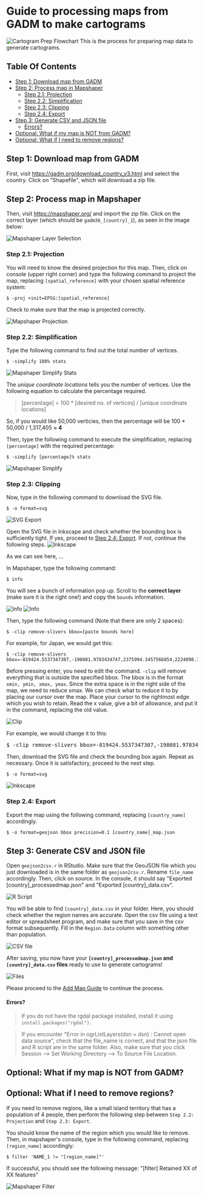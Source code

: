 # Guide to processing maps from GADM to make cartograms
![Cartogram Prep Flowchart](Images/main.png?raw=true "Cartogram Preparation Flowchart")
This is the process for preparing map data to generate cartograms.

## Table Of Contents
- [Step 1: Download map from GADM](#step-1-download-map-from-gadm)
- [Step 2: Process map in Mapshaper](#step-2-process-map-in-mapshaper)
  * [Step 2.1: Projection](#step-21-projection)
  * [Step 2.2: Simplification](#step-22-simplification)
  * [Step 2.3: Clipping](#step-23-clipping)
  * [Step 2.4: Export](#step-24-export)
- [Step 3: Generate CSV and JSON file](#step-3-generate-csv-and-json-file)
    + [Errors?](#errors)
- [Optional: What if my map is NOT from GADM?](#optional-what-if-my-map-is-not-from-gadm)
- [Optional: What if I need to remove regions?](#optional-what-if-i-need-to-remove-regions)

## Step 1: Download map from GADM
First, visit https://gadm.org/download_country_v3.html and select the country. Click on "Shapefile", which will download a zip file.

## Step 2: Process map in Mapshaper
Then, visit https://mapshaper.org/ and import the zip file.
Click on the correct layer (which should be `gadm36_[country]_1`), as seen in the image below:

![Mapshaper Layer Selection](Images/jpn1.png?raw=true "Mapshaper Layer selection")

### Step 2.1: Projection
You will need to know the desired projection for this map. Then, click on console (upper right corner) and type the following command to project the map, replacing `[spatial_reference]` with your chosen spatial reference system:
```
$ -proj +init=EPSG:[spatial_reference]
```
Check to make sure that the map is projected correctly.

![Mapshaper Projection](Images/jpn2.png?raw=true "Mapshaper Projection")

### Step 2.2: Simplification
Type the following command to find out the total number of vertices.
```
$ -simplify 100% stats
```

![Mapshaper Simplify Stats](Images/jpn3.png?raw=true "Mapshaper Simplify Stats")

The *unique coordinate locations* tells you the number of vertices. Use the following equation to calculate the percentage required.
> [percentage] = 100 * [desired no. of vertices] / [unique coordinate locations]

So, if you would like 50,000 verticies, then the percentage will be 100 * 50,000 / 1,317,405 ≈ **4**

Then, type the following command to execute the simplification, replacing `[percentage]` with the required percentage:
```
$ -simplify [percentage]% stats
```

![Mapshaper Simplify](Images/jpn4.png?raw=true "Mapshaper Simplify")

### Step 2.3: Clipping
Now, type in the following command to download the SVG file.
```
$ -o format=svg
```
![SVG Export](Images/jpn5.png?raw=true "SVG Export")

Open the SVG file in Inkscape and check whether the bounding box is sufficiently tight. If yes, proceed to [Step 2.4: Export](#step-24-export). If not, continue the following steps.
![Inkscape](Images/jpn6.png?raw=true "Inkscape")

As we can see here, ...

In Mapshaper, type the following command:
```
$ info
```
You will see a bunch of information pop up. Scroll to the **correct layer** (make sure it is the right one!) and copy the `bounds` information.

![Info](Images/jpn7.png?raw=true "Info")
![Info](Images/jpn8.png?raw=true "Info")

Then, type the following command (Note that there are only 2 spaces):
```
$ -clip remove-slivers bbox=[paste bounds here]
```
For example, for Japan, we would get this:
```
$ -clip remove-slivers bbox=-819424.5537347307,-198081.9783434747,2375994.3457566854,2224098.3370094863
```
Before pressing enter, you need to edit the command. `-clip` will remove everything that is outside the specified bbox. The bbox is in the format `xmin, ymin, xmax, ymax`. Since the extra space is in the right side of the map, we need to reduce xmax. We can check what to reduce it to by placing our cursor over the map. Place your cursor to the rightmost edge which you wish to retain. Read the x value, give a bit of allowance, and put it in the command, replacing the old value.

![Clip](Images/jpn9.png?raw=true "Clip")

For example, we would change it to this:
<pre>
$ -clip remove-slivers bbox=-819424.5537347307,-198081.9783434747,<b>1220000</b>,2224098.3370094863
</pre>
Then, download the SVG file and check the bounding box again. Repeat as necessary. Once it is satisfactory, proceed to the next step.
```
$ -o format=svg
```

![Inkscape](Images/jpn10.png?raw=true "Inkscape")

### Step 2.4: Export
Export the map using the following command, replacing `[country_name]` accordingly.
```
$ -o format=geojson bbox precision=0.1 [country_name]_map.json
```
## Step 3: Generate CSV and JSON file
Open `geojson2csv.r` in RStudio. Make sure that the GeoJSON file which you just downloaded is in the same folder as `geojson2csv.r`. Rename `file_name` accordingly. Then, click on source. In the console, it should say "Exported [country]_processedmap.json" and "Exported [country]_data.csv".

![R Script](Images/11.png?raw=true "R Script")

You will be able to find `[country]_data.csv` in your folder. Here, you should check whether the region names are accurate. Open the csv file using a text editor or spreadsheet program, and make sure that you save in the csv format subsequently. Fill in the `Region.Data` column with something other than population.

![CSV file](Images/13.png?raw=true "CSV File")

After saving, you now have your **`[country]_processedmap.json` and `[country]_data.csv` files** ready to use to generate cartograms!

![Files](Images/16.png?raw=true "Files")

Please proceed to the [Add Map Guide](https://github.com/jansky/cartogram-web/blob/master/doc/addmap/addmap.md) to continue the process.

#### Errors?
> If you do not have the rgdal package installed, install it using `install.packages("rgdal")`.

> If you encounter "Error in ogrListLayers(dsn = dsn) : Cannot open data source", check that the file_name is correct, and that the json file and R script are in the same folder. Also, make sure that you click Session --> Set Working Directory --> To Source File Location.

## Optional: What if my map is NOT from GADM?


## Optional: What if I need to remove regions?
If you need to remove regions, like a small island territory that has a population of 4 people, then perform the following step between `Step 2.2: Projection` and `Step 2.3: Export`.

You should know the name of the region which you would like to remove. Then, in mapshaper's console, type in the following command, replacing `[region_name]` accordingly:
```
$ filter 'NAME_1 != "[region_name]"'
```

If successful, you should see the following message: "[filter] Retained XX of XX features"

![Mapshaper Filter](Images/15.png?raw=true "Mapshaper Filter")
